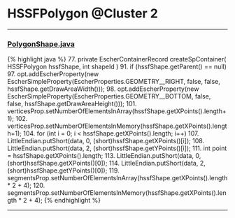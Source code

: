 # HSSFPolygon @Cluster 2

***

### [PolygonShape.java](https://searchcode.com/codesearch/view/15642360/)
{% highlight java %}
77. private EscherContainerRecord createSpContainer( HSSFPolygon hssfShape, int shapeId )
91.     if (hssfShape.getParent() == null)
97.     opt.addEscherProperty(new EscherSimpleProperty(EscherProperties.GEOMETRY__RIGHT, false, false, hssfShape.getDrawAreaWidth()));
98.     opt.addEscherProperty(new EscherSimpleProperty(EscherProperties.GEOMETRY__BOTTOM, false, false, hssfShape.getDrawAreaHeight()));
101.     verticesProp.setNumberOfElementsInArray(hssfShape.getXPoints().length+1);
102.     verticesProp.setNumberOfElementsInMemory(hssfShape.getXPoints().length+1);
104.     for (int i = 0; i < hssfShape.getXPoints().length; i++)
107.         LittleEndian.putShort(data, 0, (short)hssfShape.getXPoints()[i]);
108.         LittleEndian.putShort(data, 2, (short)hssfShape.getYPoints()[i]);
111.     int point = hssfShape.getXPoints().length;
113.     LittleEndian.putShort(data, 0, (short)hssfShape.getXPoints()[0]);
114.     LittleEndian.putShort(data, 2, (short)hssfShape.getYPoints()[0]);
119.     segmentsProp.setNumberOfElementsInArray(hssfShape.getXPoints().length * 2 + 4);
120.     segmentsProp.setNumberOfElementsInMemory(hssfShape.getXPoints().length * 2 + 4);
{% endhighlight %}

***


